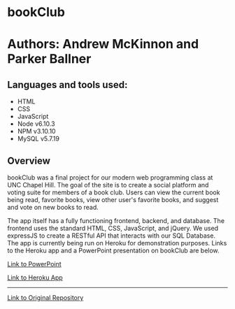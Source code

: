 bookClub
==================================

Authors: Andrew McKinnon and Parker Ballner
==================================


**Languages and tools used:**
-----------------------------
* HTML
* CSS
* JavaScript
* Node v6.10.3
* NPM v3.10.10
* MySQL v5.7.19

**Overview**
------------------------------
bookClub was a final project for our modern web programming class at UNC Chapel Hill. The goal of the site is to create a social platform and voting suite for members of a book club. Users can view the current book being read, favorite books, view other user's favorite books, and suggest and vote on new books to read. 

The app itself has a fully functioning frontend, backend, and database. The frontend uses the standard HTML, CSS, JavaScript, and jQuery. We used expressJS to create a RESTful API that interacts with our SQL Database. The app is currently being run on Heroku for demonstration purposes. Links to the Heroku app and a PowerPoint presentation on bookClub are below.

[Link to PowerPoint](https://docs.google.com/presentation/d/1PJ7WGQx2hpS4zAYUjsLyURDj0v7-6sVt5QlciJk2cQo/edit?usp=sharing)

[Link to Heroku App](https://comp426-bookclub.herokuapp.com)

*************************************

[Link to Original Repository](https://github.com/426FinalTeam/book-club)
